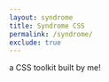 ```yaml
---
layout: syndrome
title: Syndrome CSS
permalink: /syndrome/
exclude: true
---
```


a CSS toolkit built by me!